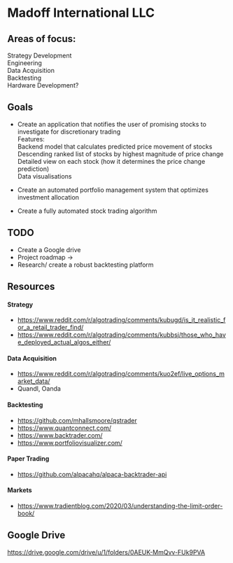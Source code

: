 # Madoff International LLC  
  
## Areas of focus:
Strategy Development  
Engineering  
Data Acquisition  
Backtesting  
Hardware Development?

## Goals
- Create an application that notifies the user of promising stocks to investigate for discretionary trading  
Features:  
Backend model that calculates predicted price movement of stocks   
Descending ranked list of stocks by highest magnitude of price change  
Detailed view on each stock (how it determines the price change prediction)  
Data visualisations
  
- Create an automated portfolio management system that optimizes investment allocation  
  
- Create a fully automated stock trading algorithm
  
## TODO
- Create a Google drive  
- Project roadmap ->   
- Research/ create a robust backtesting platform
  
## Resources  
#### Strategy  
- https://www.reddit.com/r/algotrading/comments/kubugd/is_it_realistic_for_a_retail_trader_find/
- https://www.reddit.com/r/algotrading/comments/kubbsj/those_who_have_deployed_actual_algos_either/  
#### Data Acquisition
- https://www.reddit.com/r/algotrading/comments/kuo2ef/live_options_market_data/  
- Quandl, Oanda
#### Backtesting
- https://github.com/mhallsmoore/qstrader  
- https://www.quantconnect.com/
- https://www.backtrader.com/
- https://www.portfoliovisualizer.com/
#### Paper Trading
- https://github.com/alpacahq/alpaca-backtrader-api  
#### Markets
- https://www.tradientblog.com/2020/03/understanding-the-limit-order-book/  


## Google Drive  
https://drive.google.com/drive/u/1/folders/0AEUK-MmQvv-FUk9PVA
